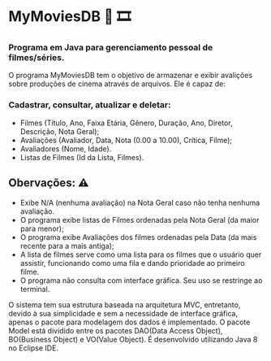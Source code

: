 # MyMoviesDB 	:movie_camera: :film_strip:
### Programa em Java para gerenciamento pessoal de filmes/séries.

O programa MyMoviesDB tem o objetivo de armazenar e exibir avalições sobre produções de cinema através de arquivos. Ele é capaz de:

### **Cadastrar, consultar, atualizar e deletar:** 
- Filmes (Título, Ano, Faixa Etária, Gênero, Duração, Ano, Diretor, Descrição, Nota Geral);
- Avaliações (Avaliador, Data, Nota (0.00 a 10.00), Crítica, Filme);
- Avaliadores (Nome, Idade).
- Listas de Filmes (Id da Lista, Filmes).

## Obervações: :warning:
- Exibe N/A (nenhuma avaliação) na Nota Geral caso não tenha nenhuma avaliação.
- O programa exibe listas de Filmes ordenadas pela Nota Geral (da maior para menor);
- O programa exibe Avaliações dos filmes ordenadas pela Data (da mais recente para a mais antiga);
- A lista de filmes serve como uma lista para os filmes que o usuário quer assistir, funcionando como uma fila e dando prioridade ao primeiro filme.
- O programa não consulta com interface gráfica. Seu uso se restringe ao terminal.

O sistema tem sua estrutura baseada na arquitetura MVC, entretanto, devido à sua simplicidade e sem a necessidade de interface gráfica, apenas o pacote para modelagem dos dados é implementado. O pacote Model está dividido entre os pacotes DAO(Data Access Object), BO(Business Object) e VO(Value Object). É desenvolvido utilizando Java 8 no Eclipse IDE.
